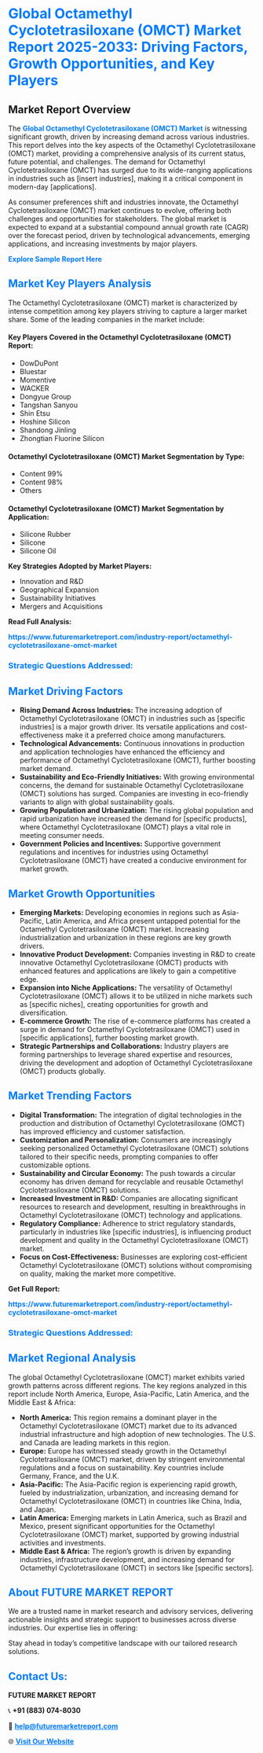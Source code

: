 <h1 style="color: #007BFF;">Global Octamethyl Cyclotetrasiloxane (OMCT) Market Report 2025-2033: Driving Factors, Growth Opportunities, and Key Players</h1>

<section id="overview">
<h2>Market Report Overview</h2>
<p>The <a href="https://www.futuremarketreport.com/industry-report/octamethyl-cyclotetrasiloxane-omct-market" style="color: #007BFF; text-decoration: none;"><strong>Global Octamethyl Cyclotetrasiloxane (OMCT) Market</strong></a> is witnessing significant growth, driven by increasing demand across various industries. This report delves into the key aspects of the Octamethyl Cyclotetrasiloxane (OMCT) market, providing a comprehensive analysis of its current status, future potential, and challenges. The demand for Octamethyl Cyclotetrasiloxane (OMCT) has surged due to its wide-ranging applications in industries such as [insert industries], making it a critical component in modern-day [applications].</p>
<p>As consumer preferences shift and industries innovate, the Octamethyl Cyclotetrasiloxane (OMCT) market continues to evolve, offering both challenges and opportunities for stakeholders. The global market is expected to expand at a substantial compound annual growth rate (CAGR) over the forecast period, driven by technological advancements, emerging applications, and increasing investments by major players.</p>
</section>

<section id="overview">
<p><a href="https://www.futuremarketreport.com/request-sample/reportId=56995" style="color: #007BFF; text-decoration: none;"><strong>Explore Sample Report Here</strong></a></p>
</section>

<section id="key-players">
<h2 style="color: #007BFF;">Market Key Players Analysis</h2>
<p>The Octamethyl Cyclotetrasiloxane (OMCT) market is characterized by intense competition among key players striving to capture a larger market share. Some of the leading companies in the market include:</p>
<h4>Key Players Covered in the Octamethyl Cyclotetrasiloxane (OMCT) Report:</h4>
<ul><li>DowDuPont</li><li>Bluestar</li><li>Momentive</li><li>WACKER</li><li>Dongyue Group</li><li>Tangshan Sanyou</li><li>Shin Etsu</li><li>Hoshine Silicon</li><li>Shandong Jinling</li><li>Zhongtian Fluorine Silicon</li></ul>
<h4>Octamethyl Cyclotetrasiloxane (OMCT) Market Segmentation by Type:</h4>
<ul><li>Content 99%</li><li>Content 98%</li><li>Others</li></ul>

<h4>Octamethyl Cyclotetrasiloxane (OMCT) Market Segmentation by Application:</h4>
<ul><li>Silicone Rubber</li><li>Silicone</li><li>Silicone Oil</li></ul>
<p><strong>Key Strategies Adopted by Market Players:</strong></p>
<ul>
<li>Innovation and R&D</li>
<li>Geographical Expansion</li>
<li>Sustainability Initiatives</li>
<li>Mergers and Acquisitions</li>
</ul>
</section>

<section>
<p><strong>Read Full Analysis: </strong></p><a href="https://www.futuremarketreport.com/industry-report/octamethyl-cyclotetrasiloxane-omct-market" style="color: #007BFF; text-decoration: none;"><strong>https://www.futuremarketreport.com/industry-report/octamethyl-cyclotetrasiloxane-omct-market</strong></a>
<h3 style="color: #007BFF;">Strategic Questions Addressed:</h3>
</section>

<section id="driving-factors">
<h2 style="color: #007BFF;">Market Driving Factors</h2>
<ul>
<li><strong>Rising Demand Across Industries:</strong> The increasing adoption of Octamethyl Cyclotetrasiloxane (OMCT) in industries such as [specific industries] is a major growth driver. Its versatile applications and cost-effectiveness make it a preferred choice among manufacturers.</li>
<li><strong>Technological Advancements:</strong> Continuous innovations in production and application technologies have enhanced the efficiency and performance of Octamethyl Cyclotetrasiloxane (OMCT), further boosting market demand.</li>
<li><strong>Sustainability and Eco-Friendly Initiatives:</strong> With growing environmental concerns, the demand for sustainable Octamethyl Cyclotetrasiloxane (OMCT) solutions has surged. Companies are investing in eco-friendly variants to align with global sustainability goals.</li>
<li><strong>Growing Population and Urbanization:</strong> The rising global population and rapid urbanization have increased the demand for [specific products], where Octamethyl Cyclotetrasiloxane (OMCT) plays a vital role in meeting consumer needs.</li>
<li><strong>Government Policies and Incentives:</strong> Supportive government regulations and incentives for industries using Octamethyl Cyclotetrasiloxane (OMCT) have created a conducive environment for market growth.</li>
</ul>
</section>

<section id="growth-opportunities">
<h2 style="color: #007BFF;">Market Growth Opportunities</h2>
<ul>
<li><strong>Emerging Markets:</strong> Developing economies in regions such as Asia-Pacific, Latin America, and Africa present untapped potential for the Octamethyl Cyclotetrasiloxane (OMCT) market. Increasing industrialization and urbanization in these regions are key growth drivers.</li>
<li><strong>Innovative Product Development:</strong> Companies investing in R&D to create innovative Octamethyl Cyclotetrasiloxane (OMCT) products with enhanced features and applications are likely to gain a competitive edge.</li>
<li><strong>Expansion into Niche Applications:</strong> The versatility of Octamethyl Cyclotetrasiloxane (OMCT) allows it to be utilized in niche markets such as [specific niches], creating opportunities for growth and diversification.</li>
<li><strong>E-commerce Growth:</strong> The rise of e-commerce platforms has created a surge in demand for Octamethyl Cyclotetrasiloxane (OMCT) used in [specific applications], further boosting market growth.</li>
<li><strong>Strategic Partnerships and Collaborations:</strong> Industry players are forming partnerships to leverage shared expertise and resources, driving the development and adoption of Octamethyl Cyclotetrasiloxane (OMCT) products globally.</li>
</ul>
</section>

<section id="trending-factors">
<h2 style="color: #007BFF;">Market Trending Factors</h2>
<ul>
<li><strong>Digital Transformation:</strong> The integration of digital technologies in the production and distribution of Octamethyl Cyclotetrasiloxane (OMCT) has improved efficiency and customer satisfaction.</li>
<li><strong>Customization and Personalization:</strong> Consumers are increasingly seeking personalized Octamethyl Cyclotetrasiloxane (OMCT) solutions tailored to their specific needs, prompting companies to offer customizable options.</li>
<li><strong>Sustainability and Circular Economy:</strong> The push towards a circular economy has driven demand for recyclable and reusable Octamethyl Cyclotetrasiloxane (OMCT) solutions.</li>
<li><strong>Increased Investment in R&D:</strong> Companies are allocating significant resources to research and development, resulting in breakthroughs in Octamethyl Cyclotetrasiloxane (OMCT) technology and applications.</li>
<li><strong>Regulatory Compliance:</strong> Adherence to strict regulatory standards, particularly in industries like [specific industries], is influencing product development and quality in the Octamethyl Cyclotetrasiloxane (OMCT) market.</li>
<li><strong>Focus on Cost-Effectiveness:</strong> Businesses are exploring cost-efficient Octamethyl Cyclotetrasiloxane (OMCT) solutions without compromising on quality, making the market more competitive.</li>
</ul>
</section>

<section>
<p><strong>Get Full Report: </strong></p><a href="https://www.futuremarketreport.com/industry-report/octamethyl-cyclotetrasiloxane-omct-market" style="color: #007BFF; text-decoration: none;"><strong>https://www.futuremarketreport.com/industry-report/octamethyl-cyclotetrasiloxane-omct-market</strong></a>
<h3 style="color: #007BFF;">Strategic Questions Addressed:</h3>
</section>


<section id="regional-analysis">
<h2 style="color: #007BFF;">Market Regional Analysis</h2>
<p>The global Octamethyl Cyclotetrasiloxane (OMCT) market exhibits varied growth patterns across different regions. The key regions analyzed in this report include North America, Europe, Asia-Pacific, Latin America, and the Middle East & Africa:</p>
<ul>
<li><strong>North America:</strong> This region remains a dominant player in the Octamethyl Cyclotetrasiloxane (OMCT) market due to its advanced industrial infrastructure and high adoption of new technologies. The U.S. and Canada are leading markets in this region.</li>
<li><strong>Europe:</strong> Europe has witnessed steady growth in the Octamethyl Cyclotetrasiloxane (OMCT) market, driven by stringent environmental regulations and a focus on sustainability. Key countries include Germany, France, and the U.K.</li>
<li><strong>Asia-Pacific:</strong> The Asia-Pacific region is experiencing rapid growth, fueled by industrialization, urbanization, and increasing demand for Octamethyl Cyclotetrasiloxane (OMCT) in countries like China, India, and Japan.</li>
<li><strong>Latin America:</strong> Emerging markets in Latin America, such as Brazil and Mexico, present significant opportunities for the Octamethyl Cyclotetrasiloxane (OMCT) market, supported by growing industrial activities and investments.</li>
<li><strong>Middle East & Africa:</strong> The region’s growth is driven by expanding industries, infrastructure development, and increasing demand for Octamethyl Cyclotetrasiloxane (OMCT) in sectors like [specific sectors].</li>
</ul>
</section>

<footer>
<h2 style="color: #007BFF;">About FUTURE MARKET REPORT</h2>
<p>We are a trusted name in market research and advisory services, delivering actionable insights and strategic support to businesses across diverse industries. Our expertise lies in offering:</p>

<p>Stay ahead in today’s competitive landscape with our tailored research solutions.</p>

<h2 style="color: #007BFF;">Contact Us:</h2>
<p><strong>FUTURE MARKET REPORT</strong></p>
<p>📞 <strong>+91 (883) 074-8030</strong></p>
<p>📧 <strong><a href="mailto:help@futuremarketreport.com" style="color: #007BFF;">help@futuremarketreport.com</a></strong></p>
<p>🌐 <strong><a href="https://www.futuremarketreport.com/" style="color: #007BFF;">Visit Our Website</a></strong></p>
</footer>
